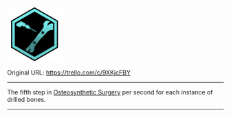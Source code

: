 ![tile060(3).png\|200](./Drilled%20Bones%20-%20Attachments/6718845db30472d958dd7b9f.png)

Original URL: https://trello.com/c/9XKjcFBY

---

The fifth step in [Osteosynthetic Surgery](../Procedures/Osteosynthetic%20Surgery.md) per second for each instance of drilled bones.

---

